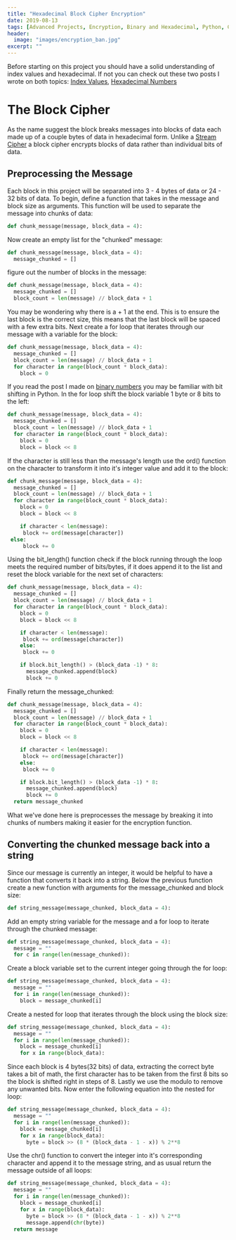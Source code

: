 ```yaml
---
title: "Hexadecimal Block Cipher Encryption"
date: 2019-08-13
tags: [Advanced Projects, Encryption, Binary and Hexadecimal, Python, Cyber Security]
header:
  image: "images/encryption_ban.jpg"
excerpt: ""
---
```

Before starting on this project you should have a solid understanding of index values and hexadecimal. If not you can check out these two posts I wrote on both topics: [Index Values](https://patchyst.github.io/indexASCII/), [Hexadecimal Numbers](https://patchyst.github.io/hexadecimalandcharactercodes/)
# The Block Cipher
As the name suggest the block breaks messages into blocks of data each made up of a couple bytes of data in hexadecimal form. Unlike a [Stream Cipher](https://patchyst.github.io/indexASCII/) a block cipher encrypts blocks of data rather than individual bits of data.
## Preprocessing the Message
Each block in this project will be separated into 3 - 4 bytes of data or 24 - 32 bits of data.
To begin, define a function that takes in the message and block size as arguments. This function will be used to separate the message into chunks of data:
```python
def chunk_message(message, block_data = 4):
```
Now create an empty list for the "chunked" message:
```python
def chunk_message(message, block_data = 4):
  message_chunked = []
```
figure out the number of blocks in the message:
```python
def chunk_message(message, block_data = 4):
  message_chunked = []
  block_count = len(message) // block_data + 1
```
You may be wondering why there is a + 1 at the end. This is to ensure the last block is the correct size, this means that the last block will be spaced with a few extra bits.
Next create a for loop that iterates through our message with a variable for the block:
```python
def chunk_message(message, block_data = 4):
  message_chunked = []
  block_count = len(message) // block_data + 1
  for character in range(block_count * block_data):
    block = 0
```
If you read the post I made on [binary numbers](https://patchyst.github.io/binaryintro/) you may be familiar with bit shifting in Python. In the for loop shift the block variable 1 byte or 8 bits to the left:
```python
def chunk_message(message, block_data = 4):
  message_chunked = []
  block_count = len(message) // block_data + 1
  for character in range(block_count * block_data):
    block = 0
    block = block << 8
```
If the character is still less than the message's length use the ord() function on the character to transform it into it's integer value and add it to the block:
```python
def chunk_message(message, block_data = 4):
  message_chunked = []
  block_count = len(message) // block_data + 1
  for character in range(block_count * block_data):
    block = 0
    block = block << 8

    if character < len(message):
     block += ord(message[character])
 else:
     block += 0
```
Using the bit_length() function check if the block running through the loop meets the required number of bits/bytes, if it does append it to the list and reset the block variable for the next set of characters:
```python
def chunk_message(message, block_data = 4):
  message_chunked = []
  block_count = len(message) // block_data + 1
  for character in range(block_count * block_data):
    block = 0
    block = block << 8

    if character < len(message):
     block += ord(message[character])
    else:
     block += 0

    if block.bit_length() > (block_data -1) * 8:
      message_chunked.append(block)
      block += 0
```
Finally return the message_chunked:

```python
def chunk_message(message, block_data = 4):
  message_chunked = []
  block_count = len(message) // block_data + 1
  for character in range(block_count * block_data):
    block = 0
    block = block << 8

    if character < len(message):
     block += ord(message[character])
    else:
     block += 0

    if block.bit_length() > (block_data -1) * 8:
      message_chunked.append(block)
      block += 0
  return message_chunked
```
What we've done here is preprocesses the message by breaking it into chunks of numbers making it easier for the encryption function.

## Converting the chunked message back into a string
Since our message is currently an integer, it would be helpful to have a function that converts it back into a string. Below the previous function create a new function with arguments for the message_chunked and block size:
```python
def string_message(message_chunked, block_data = 4):

```
Add an empty string variable for the message and a for loop to iterate through the chunked message:
```python
def string_message(message_chunked, block_data = 4):
  message = ""
  for c in range(len(message_chunked)):
```
Create a block variable set to the current integer going through the for loop:
```python
def string_message(message_chunked, block_data = 4):
  message = ""
  for i in range(len(message_chunked)):
    block = message_chunked[i]
```
Create a nested for loop that iterates through the block using the block size:
```python
def string_message(message_chunked, block_data = 4):
  message = ""
  for i in range(len(message_chunked)):
    block = message_chunked[i]
    for x in range(block_data):

```
Since each block is 4 bytes(32 bits) of data, extracting the correct byte takes a bit of math, the first character has to be taken from the first 8 bits so the block is shifted right in steps of 8. Lastly we use the modulo to remove any unwanted bits. Now enter the following equation into the nested for loop:
```python
def string_message(message_chunked, block_data = 4):
  message = ""
  for i in range(len(message_chunked)):
    block = message_chunked[i]
    for x in range(block_data):
      byte = block >> (8 * (block_data - 1 - x)) % 2**8
```
Use the chr() function to convert the integer into it's corresponding character and append it to the message string, and as usual return the message outside of all loops:
```python
def string_message(message_chunked, block_data = 4):
  message = ""
  for i in range(len(message_chunked)):
    block = message_chunked[i]
    for x in range(block_data):
      byte = block >> (8 * (block_data - 1 - x)) % 2**8
      message.append(chr(byte))
  return message
```
